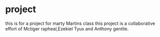 # project
this is for a project for marty Martins class
this project is a collaborative effort of Mctiger rapheal,Ezekiel Tyus and Anthony gentile.
